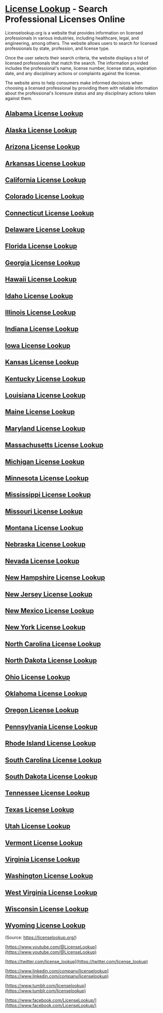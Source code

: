 # [License Lookup](https://licenselookup.org/) - Search Professional Licenses Online

Licenselookup.org is a website that provides information on licensed professionals in various industries, including healthcare, legal, and engineering, among others. The website allows users to search for licensed professionals by state, profession, and license type.

Once the user selects their search criteria, the website displays a list of licensed professionals that match the search. The information provided includes the professional's name, license number, license status, expiration date, and any disciplinary actions or complaints against the license.

The website aims to help consumers make informed decisions when choosing a licensed professional by providing them with reliable information about the professional's licensure status and any disciplinary actions taken against them.


## [Alabama License Lookup](https://alabama.licenselookup.org/)
## [Alaska License Lookup](https://alaska.licenselookup.org/)
## [Arizona License Lookup](https://arizona.licenselookup.org/)
## [Arkansas License Lookup](https://arkansas.licenselookup.org/)
## [California License Lookup](https://california.licenselookup.org/)
## [Colorado License Lookup](https://colorado.licenselookup.org/)
## [Connecticut License Lookup](https://connecticut.licenselookup.org/)
## [Delaware License Lookup](https://delaware.licenselookup.org/)
## [Florida License Lookup](https://florida.licenselookup.org/)
## [Georgia License Lookup](https://georgia.licenselookup.org/)
## [Hawaii License Lookup](https://hawaii.licenselookup.org/)
## [Idaho License Lookup](https://idaho.licenselookup.org/)
## [Illinois License Lookup](https://illinois.licenselookup.org/)
## [Indiana License Lookup](https://indiana.licenselookup.org/)
## [Iowa License Lookup](https://iowa.licenselookup.org/)
## [Kansas License Lookup](https://kansas.licenselookup.org/)
## [Kentucky License Lookup](https://kentucky.licenselookup.org/)
## [Louisiana License Lookup](https://louisiana.licenselookup.org/)
## [Maine License Lookup](https://maine.licenselookup.org/)
## [Maryland License Lookup](https://maryland.licenselookup.org/)
## [Massachusetts License Lookup](https://massachusetts.licenselookup.org/)
## [Michigan License Lookup](https://michigan.licenselookup.org/)
## [Minnesota License Lookup](https://minnesota.licenselookup.org/)
## [Mississippi License Lookup](https://mississippi.licenselookup.org/)
## [Missouri License Lookup](https://missouri.licenselookup.org/)
## [Montana License Lookup](https://montana.licenselookup.org/)
## [Nebraska License Lookup](https://nebraska.licenselookup.org/)
## [Nevada License Lookup](https://nevada.licenselookup.org/)
## [New Hampshire License Lookup](https://newhampshire.licenselookup.org/)
## [New Jersey License Lookup](https://newjersey.licenselookup.org/)
## [New Mexico License Lookup](https://newmexico.licenselookup.org/)
## [New York License Lookup](https://newyork.licenselookup.org/)
## [North Carolina License Lookup](https://northcarolina.licenselookup.org/)
## [North Dakota License Lookup](https://northdakota.licenselookup.org/)
## [Ohio License Lookup](https://ohio.licenselookup.org/)
## [Oklahoma License Lookup](https://oklahoma.licenselookup.org/)
## [Oregon License Lookup](https://oregon.licenselookup.org/)
## [Pennsylvania License Lookup](https://pennsylvania.licenselookup.org/)
## [Rhode Island License Lookup](https://rhodeisland.licenselookup.org/)
## [South Carolina License Lookup](https://southcarolina.licenselookup.org/)
## [South Dakota License Lookup](https://southdakota.licenselookup.org/)
## [Tennessee License Lookup](https://tennessee.licenselookup.org/)
## [Texas License Lookup](https://texas.licenselookup.org/)
## [Utah License Lookup](https://utah.licenselookup.org/)
## [Vermont License Lookup](https://vermont.licenselookup.org/)
## [Virginia License Lookup](https://virginia.licenselookup.org/)
## [Washington License Lookup](https://washington.licenselookup.org/)
## [West Virginia License Lookup](https://westvirginia.licenselookup.org/)
## [Wisconsin License Lookup](https://wisconsin.licenselookup.org/)
## [Wyoming License Lookup](https://wyoming.licenselookup.org/)
 (Source: https://licenselookup.org/)


[https://www.youtube.com/@LicenseLookup](https://www.youtube.com/@LicenseLookup)

[https://twitter.com/license_lookup](https://twitter.com/license_lookup)

[https://www.linkedin.com/company/licenselookup](https://www.linkedin.com/company/licenselookup)

[https://www.tumblr.com/licenselookup](https://www.tumblr.com/licenselookup)

[https://www.facebook.com/LicenseLookup/](https://www.facebook.com/LicenseLookup/)
